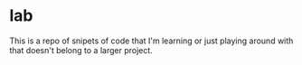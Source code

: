 # lab

This is a repo of snipets of code that I'm learning or just playing around with that doesn't belong to a larger project.

